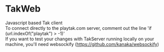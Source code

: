 # TakWeb
Javascript based Tak client
<br>
To connect directly to the playtak.com server, comment out the line 'if (url.indexOf("playtak") > -1)'
<br>
If you want to test your changes with TakServer running locally on your machine, you'll need websockify (https://github.com/kanaka/websockify)
